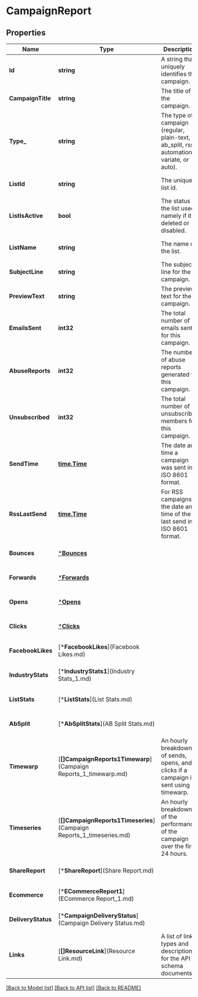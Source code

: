 # CampaignReport

## Properties
Name | Type | Description | Notes
------------ | ------------- | ------------- | -------------
**Id** | **string** | A string that uniquely identifies this campaign. | [optional] [default to null]
**CampaignTitle** | **string** | The title of the campaign. | [optional] [default to null]
**Type_** | **string** | The type of campaign (regular, plain-text, ab_split, rss, automation, variate, or auto). | [optional] [default to null]
**ListId** | **string** | The unique list id. | [optional] [default to null]
**ListIsActive** | **bool** | The status of the list used, namely if it&#39;s deleted or disabled. | [optional] [default to null]
**ListName** | **string** | The name of the list. | [optional] [default to null]
**SubjectLine** | **string** | The subject line for the campaign. | [optional] [default to null]
**PreviewText** | **string** | The preview text for the campaign. | [optional] [default to null]
**EmailsSent** | **int32** | The total number of emails sent for this campaign. | [optional] [default to null]
**AbuseReports** | **int32** | The number of abuse reports generated for this campaign. | [optional] [default to null]
**Unsubscribed** | **int32** | The total number of unsubscribed members for this campaign. | [optional] [default to null]
**SendTime** | [**time.Time**](time.Time.md) | The date and time a campaign was sent in ISO 8601 format. | [optional] [default to null]
**RssLastSend** | [**time.Time**](time.Time.md) | For RSS campaigns, the date and time of the last send in ISO 8601 format. | [optional] [default to null]
**Bounces** | [***Bounces**](Bounces.md) |  | [optional] [default to null]
**Forwards** | [***Forwards**](Forwards.md) |  | [optional] [default to null]
**Opens** | [***Opens**](Opens.md) |  | [optional] [default to null]
**Clicks** | [***Clicks**](Clicks.md) |  | [optional] [default to null]
**FacebookLikes** | [***FacebookLikes**](Facebook Likes.md) |  | [optional] [default to null]
**IndustryStats** | [***IndustryStats1**](Industry Stats_1.md) |  | [optional] [default to null]
**ListStats** | [***ListStats**](List Stats.md) |  | [optional] [default to null]
**AbSplit** | [***AbSplitStats**](AB Split Stats.md) |  | [optional] [default to null]
**Timewarp** | [**[]CampaignReports1Timewarp**](Campaign Reports_1_timewarp.md) | An hourly breakdown of sends, opens, and clicks if a campaign is sent using timewarp. | [optional] [default to null]
**Timeseries** | [**[]CampaignReports1Timeseries**](Campaign Reports_1_timeseries.md) | An hourly breakdown of the performance of the campaign over the first 24 hours. | [optional] [default to null]
**ShareReport** | [***ShareReport**](Share Report.md) |  | [optional] [default to null]
**Ecommerce** | [***ECommerceReport1**](ECommerce Report_1.md) |  | [optional] [default to null]
**DeliveryStatus** | [***CampaignDeliveryStatus**](Campaign Delivery Status.md) |  | [optional] [default to null]
**Links** | [**[]ResourceLink**](Resource Link.md) | A list of link types and descriptions for the API schema documents. | [optional] [default to null]

[[Back to Model list]](../README.md#documentation-for-models) [[Back to API list]](../README.md#documentation-for-api-endpoints) [[Back to README]](../README.md)


